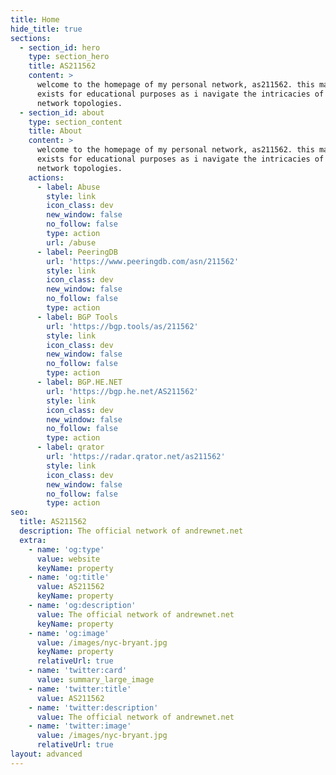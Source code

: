 ```yaml
---
title: Home
hide_title: true
sections:
  - section_id: hero
    type: section_hero
    title: AS211562
    content: >
      welcome to the homepage of my personal network, as211562. this mainly
      exists for educational purposes as i navigate the intricacies of advanced
      network topologies.
  - section_id: about
    type: section_content
    title: About
    content: >
      welcome to the homepage of my personal network, as211562. this mainly
      exists for educational purposes as i navigate the intricacies of advanced
      network topologies.
    actions:
      - label: Abuse
        style: link
        icon_class: dev
        new_window: false
        no_follow: false
        type: action
        url: /abuse
      - label: PeeringDB
        url: 'https://www.peeringdb.com/asn/211562'
        style: link
        icon_class: dev
        new_window: false
        no_follow: false
        type: action
      - label: BGP Tools
        url: 'https://bgp.tools/as/211562'
        style: link
        icon_class: dev
        new_window: false
        no_follow: false
        type: action
      - label: BGP.HE.NET
        url: 'https://bgp.he.net/AS211562'
        style: link
        icon_class: dev
        new_window: false
        no_follow: false
        type: action
      - label: qrator
        url: 'https://radar.qrator.net/as211562'
        style: link
        icon_class: dev
        new_window: false
        no_follow: false
        type: action
seo:
  title: AS211562
  description: The official network of andrewnet.net
  extra:
    - name: 'og:type'
      value: website
      keyName: property
    - name: 'og:title'
      value: AS211562
      keyName: property
    - name: 'og:description'
      value: The official network of andrewnet.net
      keyName: property
    - name: 'og:image'
      value: /images/nyc-bryant.jpg
      keyName: property
      relativeUrl: true
    - name: 'twitter:card'
      value: summary_large_image
    - name: 'twitter:title'
      value: AS211562
    - name: 'twitter:description'
      value: The official network of andrewnet.net
    - name: 'twitter:image'
      value: /images/nyc-bryant.jpg
      relativeUrl: true
layout: advanced
---
```

